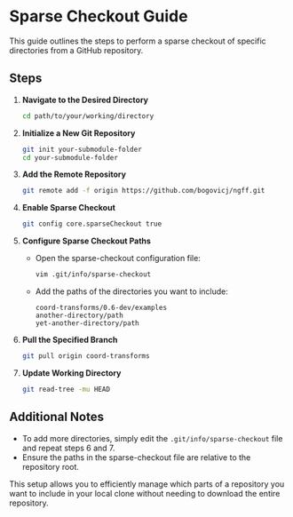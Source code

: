 # Sparse Checkout Guide

This guide outlines the steps to perform a sparse checkout of specific directories from a GitHub repository.

## Steps

1. **Navigate to the Desired Directory**
    ```bash
    cd path/to/your/working/directory
    ```

2. **Initialize a New Git Repository**
    ```bash
    git init your-submodule-folder
    cd your-submodule-folder
    ```

3. **Add the Remote Repository**
    ```bash
    git remote add -f origin https://github.com/bogovicj/ngff.git
    ```

4. **Enable Sparse Checkout**
    ```bash
    git config core.sparseCheckout true
    ```

5. **Configure Sparse Checkout Paths**
    - Open the sparse-checkout configuration file:
      ```bash
      vim .git/info/sparse-checkout
      ```
    - Add the paths of the directories you want to include:
      ```plaintext
      coord-transforms/0.6-dev/examples
      another-directory/path
      yet-another-directory/path
      ```

6. **Pull the Specified Branch**
    ```bash
    git pull origin coord-transforms
    ```

7. **Update Working Directory**
    ```bash
    git read-tree -mu HEAD
    ```

## Additional Notes

-  To add more directories, simply edit the `.git/info/sparse-checkout` file and repeat steps 6 and 7.
-  Ensure the paths in the sparse-checkout file are relative to the repository root.

This setup allows you to efficiently manage which parts of a repository you want to include in your local clone without needing to download the entire repository.

